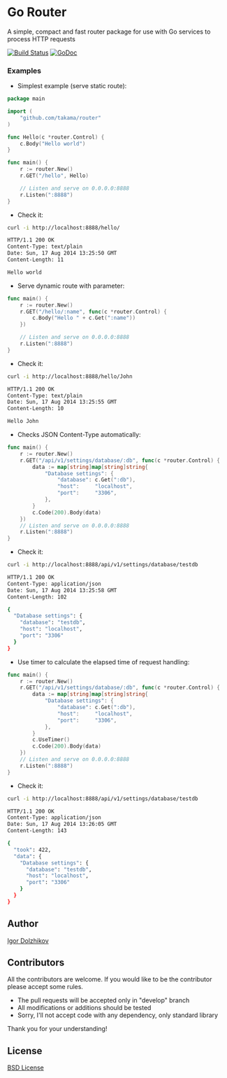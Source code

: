 Go Router
=========

A simple, compact and fast router package for use with Go services to process HTTP requests

[![Build Status](https://travis-ci.org/takama/router.png?branch=master)](https://travis-ci.org/takama/router)
[![GoDoc](https://godoc.org/github.com/takama/router?status.svg)](https://godoc.org/github.com/takama/router)

### Examples

- Simplest example (serve static route): 
```go
package main

import (
	"github.com/takama/router"
)

func Hello(c *router.Control) {
	c.Body("Hello world")
}

func main() {
	r := router.New()
	r.GET("/hello", Hello)

	// Listen and serve on 0.0.0.0:8888
	r.Listen(":8888")
}
```

- Check it:
```sh
curl -i http://localhost:8888/hello/

HTTP/1.1 200 OK
Content-Type: text/plain
Date: Sun, 17 Aug 2014 13:25:50 GMT
Content-Length: 11

Hello world
```

- Serve dynamic route with parameter:
```go
func main() {
	r := router.New()
	r.GET("/hello/:name", func(c *router.Control) {
		c.Body("Hello " + c.Get(":name"))
	})

	// Listen and serve on 0.0.0.0:8888
	r.Listen(":8888")
}
```

- Check it:
```sh
curl -i http://localhost:8888/hello/John

HTTP/1.1 200 OK
Content-Type: text/plain
Date: Sun, 17 Aug 2014 13:25:55 GMT
Content-Length: 10

Hello John
```

- Checks JSON Content-Type automatically:
```go
func main() {
	r := router.New()
	r.GET("/api/v1/settings/database/:db", func(c *router.Control) {
		data := map[string]map[string]string{
			"Database settings": {
				"database": c.Get(":db"),
				"host":     "localhost",
				"port":     "3306",
			},
		}
		c.Code(200).Body(data)
	})
	// Listen and serve on 0.0.0.0:8888
	r.Listen(":8888")
}
```

- Check it:
```sh
curl -i http://localhost:8888/api/v1/settings/database/testdb

HTTP/1.1 200 OK
Content-Type: application/json
Date: Sun, 17 Aug 2014 13:25:58 GMT
Content-Length: 102

{
  "Database settings": {
    "database": "testdb",
    "host": "localhost",
    "port": "3306"
  }
}
```

- Use timer to calculate the elapsed time of request handling:
```go
func main() {
	r := router.New()
	r.GET("/api/v1/settings/database/:db", func(c *router.Control) {
		data := map[string]map[string]string{
			"Database settings": {
				"database": c.Get(":db"),
				"host":     "localhost",
				"port":     "3306",
			},
		}
		c.UseTimer()
		c.Code(200).Body(data)
	})
	// Listen and serve on 0.0.0.0:8888
	r.Listen(":8888")
}
```

- Check it:
```sh
curl -i http://localhost:8888/api/v1/settings/database/testdb

HTTP/1.1 200 OK
Content-Type: application/json
Date: Sun, 17 Aug 2014 13:26:05 GMT
Content-Length: 143

{
  "took": 422,
  "data": {
    "Database settings": {
      "database": "testdb",
      "host": "localhost",
      "port": "3306"
    }
  }
}
```

## Author

[Igor Dolzhikov](https://github.com/takama)

## Contributors

All the contributors are welcome. If you would like to be the contributor please accept some rules.
- The pull requests will be accepted only in "develop" branch
- All modifications or additions should be tested
- Sorry, I'll not accept code with any dependency, only standard library

Thank you for your understanding!

## License

[BSD License](https://github.com/takama/router/blob/master/LICENSE)
